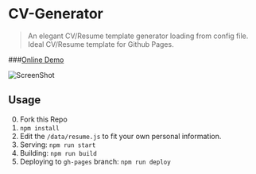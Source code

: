 # CV-Generator


> An elegant CV/Resume template generator loading from config file. Ideal CV/Resume template for Github Pages.

###[Online Demo](https://kaijun.github.io/cv-generator)

![ScreenShot](https://cloud.githubusercontent.com/assets/1693027/17946767/06a50ba2-6a4a-11e6-91c2-d6bbb0ad2bc8.png)


## Usage
0. Fork this Repo
1. `npm install`
2. Edit the `/data/resume.js` to fit your own personal information.
3. Serving:  `npm run start`
4. Building: `npm run build`
5. Deploying to `gh-pages` branch: `npm run deploy`
